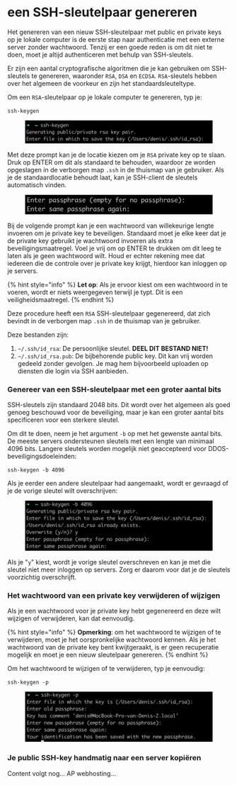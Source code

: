# een SSH-sleutelpaar genereren

Het genereren van een nieuw SSH-sleutelpaar met public en private keys op je lokale computer is de eerste stap naar authenticatie met een externe server zonder wachtwoord. Tenzij er een goede reden is om dit niet te doen, moet je altijd authenticeren met behulp van SSH-sleutels.

Er zijn een aantal cryptografische algoritmen die je kan gebruiken om SSH-sleutels te genereren, waaronder `RSA`, `DSA` en `ECDSA`. `RSA`-sleutels hebben over het algemeen de voorkeur en zijn het standaardsleuteltype.

Om een `RSA`-sleutelpaar op je lokale computer te genereren, typ je:

```
ssh-keygen
```

<figure><img src="../../.gitbook/assets/image (6).png" alt=""><figcaption></figcaption></figure>

Met deze prompt kan je de locatie kiezen om je `RSA` private key op te slaan. Druk op ENTER om dit als standaard te behouden, waardoor ze worden opgeslagen in de verborgen map `.ssh` in de thuismap van je gebruiker. Als je de standaardlocatie behoudt laat, kan je SSH-client de sleutels automatisch vinden.

<figure><img src="../../.gitbook/assets/image (8).png" alt=""><figcaption></figcaption></figure>

Bij de volgende prompt kan je een wachtwoord van willekeurige lengte invoeren om je private key te beveiligen. Standaard moet je elke keer dat je de private key gebruikt je wachtwoord invoeren als extra beveiligingsmaatregel. Voel je vrij om op ENTER te drukken om dit leeg te laten als je geen wachtwoord wilt. Houd er echter rekening mee dat iedereen die de controle over je private key krijgt, hierdoor kan inloggen op je servers.

{% hint style="info" %}
**Let op**: Als je ervoor kiest om een wachtwoord in te voeren, wordt er niets weergegeven terwijl je typt. Dit is een veiligheidsmaatregel.
{% endhint %}

Deze procedure heeft een `RSA` SSH-sleutelpaar gegenereerd, dat zich bevindt in de verborgen map `.ssh` in de thuismap van je gebruiker.&#x20;

Deze bestanden zijn:

1. `~/.ssh/id_rsa`: De persoonlijke sleutel. **DEEL DIT BESTAND NIET!**&#x20;
2. `~/.ssh/id_rsa.pub`: De bijbehorende public key. Dit kan vrij worden gedeeld zonder gevolgen. Je mag hem bijvoorbeeld uploaden op diensten die login via SSH aanbieden.

### Genereer van een SSH-sleutelpaar met een groter aantal bits&#x20;

SSH-sleutels zijn standaard 2048 bits. Dit wordt over het algemeen als goed genoeg beschouwd voor de beveiliging, maar je kan een groter aantal bits specificeren voor een sterkere sleutel.

Om dit te doen, neem je het argument `-b` op met het gewenste aantal bits. De meeste servers ondersteunen sleutels met een lengte van minimaal 4096 bits. Langere sleutels worden mogelijk niet geaccepteerd voor DDOS-beveiligingsdoeleinden:

```
ssh-keygen -b 4096
```

Als je eerder een andere sleutelpaar had aangemaakt, wordt er gevraagd of je de vorige sleutel wilt overschrijven:

<figure><img src="../../.gitbook/assets/image (5).png" alt=""><figcaption></figcaption></figure>

Als je "`y`" kiest, wordt je vorige sleutel overschreven en kan je met die sleutel niet meer inloggen op servers. Zorg er daarom voor dat je de sleutels voorzichtig overschrijft.

### Het wachtwoord van een private key verwijderen of wijzigen

Als je een wachtwoord voor je private key hebt gegenereerd en deze wilt wijzigen of verwijderen, kan dat eenvoudig.

{% hint style="info" %}
**Opmerking**: om het wachtwoord te wijzigen of te verwijderen, moet je het oorspronkelijke wachtwoord kennen. Als je het wachtwoord van de private key bent kwijtgeraakt, is er geen recuperatie mogelijk en moet je een nieuw sleutelpaar genereren.
{% endhint %}

Om het wachtwoord te wijzigen of te verwijderen, typ je eenvoudig:

```
ssh-keygen -p
```

<figure><img src="../../.gitbook/assets/image.png" alt=""><figcaption></figcaption></figure>

### Je public SSH-key handmatig naar een server kopiëren

Content volgt nog... AP webhosting...
